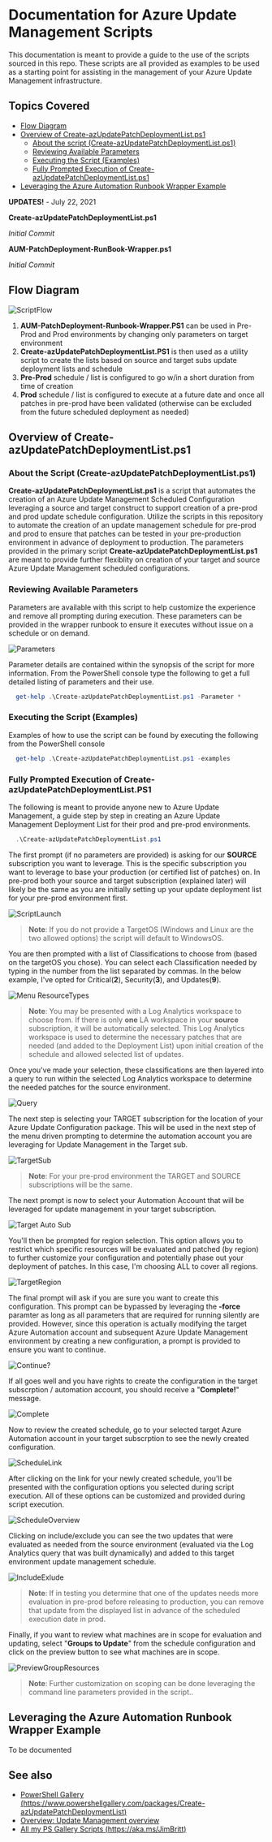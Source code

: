 # Documentation for Azure Update Management Scripts

This documentation is meant to provide a guide to the use of the scripts sourced in this repo.  These scripts are all provided as examples to be used as a starting point for assisting in the management of your Azure Update Management infrastructure.

## Topics Covered

- [Flow Diagram](./README.md#flow-diagram)
- [Overview of Create-azUpdatePatchDeploymentList.ps1](./README.md#overview-of-create-azupdatepatchdeploymentlistps1)
    - [About the script (Create-azUpdatePatchDeploymentList.ps1)](./README.md#about-the-script-create-azupdatepatchdeploymentlistps1)
    - [Reviewing Available Parameters](./README.md#reviewing-available-parameters)
    - [Executing the Script (Examples)](./README.md#executing-the-script-examples)
    - [Fully Prompted Execution of Create-azUpdatePatchDeploymentList.ps1](./README.md#fully-prompted-execution-of-create-azupdatepatchdeploymentlistps1)
- [Leveraging the Azure Automation Runbook Wrapper Example](./README.md#leveraging-the-azure-automation-runbook-wrapper-example)

**UPDATES!**</span> - July 22, 2021

**Create-azUpdatePatchDeploymentList.ps1**

*Initial Commit*

**AUM-PatchDeployment-RunBook-Wrapper.ps1**

*Initial Commit*

## Flow Diagram

![ScriptFlow](./media/Flow-for-Solution-UpdateManagement.png)

1. **AUM-PatchDeployment-Runbook-Wrapper.PS1** can be used in Pre-Prod and Prod environments by changing only parameters on target environment
1. **Create-azUpdatePatchDeploymentList.PS1** is then used as a utility script to create the lists based on source and target subs update deployment lists and schedule
1. **Pre-Prod** schedule / list is configured to go w/in a short duration from time of creation
1. **Prod** schedule / list is configured to execute at a future date and once all patches in pre-prod have been validated (otherwise can be excluded from the future scheduled deployment as needed)

## Overview of Create-azUpdatePatchDeploymentList.ps1

### About the Script (Create-azUpdatePatchDeploymentList.ps1)

**Create-azUpdatePatchDeploymentList.ps1** is a script that automates the creation of an Azure Update Management Scheduled Configuration leveraging a source and target construct to support creation of a pre-prod and prod update schedule configuration.  Utilize the scripts in this repository to automate the creation of an update management schedule for pre-prod and prod to ensure that patches can be tested in your pre-production environment in advance of deployment to production.  The parameters provided in the primary script **Create-azUpdatePatchDeploymentList.ps1** are meant to provide further flexiblity on creation of your target and source Azure Update Management scheduled configurations.
### Reviewing Available Parameters

Parameters are available with this script to help customize the experience and remove all prompting during execution. These parameters can be provided in the wrapper runbook to ensure it executes without issue on a schedule or on demand.

![Parameters](./media/parameters.png)

Parameter details are contained within the synopsis of the script for more information. From the PowerShell console type the following to get a full detailed listing of parameters and their use.

```powershell
  get-help .\Create-azUpdatePatchDeploymentList.ps1 -Parameter * 
```

### Executing the Script (Examples)

Examples of how to use the script can be found by executing the following from the PowerShell console

```powershell
  get-help .\Create-azUpdatePatchDeploymentList.ps1 -examples 
```

### Fully Prompted Execution of Create-azUpdatePatchDeploymentList.PS1

The following is meant to provide anyone new to Azure Update Management, a guide step by step in creating an Azure Update Management Deployment List for their prod and pre-prod environments.

```powershell
  .\Create-azUpdatePatchDeploymentList.ps1   
```
The first prompt (if no parameters are provided) is asking for our **SOURCE** subscription you want to leverage.  This is the specific subscription you want to leverage to base your production (or certified list of patches) on.  In pre-prod both your source and target subscription (explained later) will likely be the same as you are initially setting up your update deployment list for your pre-prod environment first.

![ScriptLaunch](./media/sublisting.png)

 > **Note**:
  > If you do not provide a TargetOS (Windows and Linux are the two allowed options) the script will default to WindowsOS.

You are then prompted with a list of Classifications to choose from (based on the targetOS you chose). You can select each Classification needed by typing in the number from the list separated by commas.  In the below example, I've opted for Critical(**2**), Security(**3**), and Updates(**9**).

![Menu ResourceTypes](./media/classifications.png)

 > **Note**:
 > You may be presented with a Log Analytics workspace to choose from. If there is only **one** LA workspace in your **source** subscription, it will be automatically selected.  This Log Analytics workspace is used to determine the necessary patches that are needed (and added to the Deployment List) upon initial creation of the schedule and allowed selected list of updates.

Once you've made your selection, these classifications are then layered into a query to run within the selected Log Analytics workspace to determine the needed patches for the source environment.

![Query](./media/patch-query-results.png)

The next step is selecting your TARGET subscription for the location of your Azure Update Configuration package.  This will be used in the next step of the menu driven prompting to determine the automation account you are leveraging for Update Management in the Target sub.  

![TargetSub](./media/select-target-env.png)

 > **Note**:
 > For your pre-prod environment the TARGET and SOURCE subscriptions will be the same.

The next prompt is now to select your Automation Account that will be leveraged for update management in your target subscription.  

![Target Auto Sub](./media/target-auto-account.png)

You'll then be prompted for region selection.  This option allows you to restrict which specific resources will be evaluated and patched (by region) to further customize your configuration and potentially phase out your deployment of patches.  In this case, I'm choosing ALL to cover all regions.

![TargetRegion](./media/regions-select.png)

The final prompt will ask if you are sure you want to create this configuration.  This prompt can be bypassed by leveraging the **-force** paramter as long as all parameters that are required for running silently are provided.  However, since this operation is actually modifying the target Azure Automation account and subsequent Azure Update Management environment by creating a new configuration, a prompt is provided to ensure you want to continue.

![Continue?](./media/continue.png)

If all goes well and you have rights to create the configuration in the target subscrption / automation account, you should receive a "**Complete!**" message.

![Complete](./media/complete.png)

Now to review the created schedule, go to your selected target Azure Automation account in your target subscrption to see the newly created configuration.

![ScheduleLink](./media/update-schedule-link.png)

After clicking on the link for your newly created schedule, you'll be presented with the configuration options you selected during script execution.  All of these options can be customized and provided during script execution.

![ScheduleOverview](./media/sched-overview.png)

Clicking on include/exclude you can see the two updates that were evaluated as needed from the source environment (evaluated via the Log Analytics query that was built dynamically) and added to this target environment update management schedule.

![IncludeExlude](./media/include-exclude-updates.png)

 > **Note**:
 > If in testing you determine that one of the updates needs more evaluation in pre-prod before releasing to production, you can remove that update from the displayed list in advance of the scheduled execution date in prod.

Finally, if you want to review what machines are in scope for evaluation and updating, select "**Groups to Update**" from the schedule configuration and click on the preview button to see what machines are in scope.

![PreviewGroupResources](./media/preview-group-resources.png)

 > **Note**:
 > Further customization on scoping can be done leveraging the command line parameters provided in the script..
## Leveraging the Azure Automation Runbook Wrapper Example
To be documented
## See also

- [PowerShell Gallery (https://www.powershellgallery.com/packages/Create-azUpdatePatchDeploymentList)](https://www.powershellgallery.com/packages/Create-azUpdatePatchDeploymentList)
- [Overview: Update Management overview](https://docs.microsoft.com/en-us/azure/automation/update-management/overview)
- [All my PS Gallery Scripts (https://aka.ms/JimBritt)](https://aka.ms/JimBritt)
